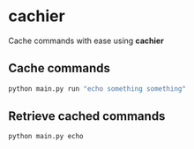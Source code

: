 # cachier

Cache commands with ease using **cachier**

## Cache commands

```py
python main.py run "echo something something"
```

## Retrieve cached commands

```py
python main.py echo
```
